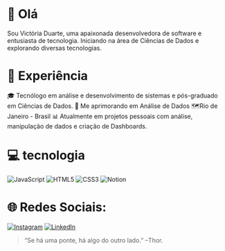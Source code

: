 # 👋 Olá

Sou Victória Duarte, uma apaixonada desenvolvedora de software e entusiasta de tecnologia.
Iniciando na área de Ciências de Dados e explorando diversas tecnologias.


# 🚀 Experiência

🎓 Tecnólogo em análise e desenvolvimento de sistemas e pós-graduado em Ciências de Dados.
📖 Me aprimorando em Análise de Dados
🗺️Rio de Janeiro - Brasil
📊 Atualmente em projetos pessoais com análise, manipulação de dados e criação de Dashboards.



# 💻 tecnologia
![JavaScript](https://img.shields.io/badge/javascript-%23323330.svg?style=for-the-badge&logo=javascript&logoColor=%23F7DF1E)  ![HTML5](https://img.shields.io/badge/html5-%23E34F26.svg?style=for-the-badge&logo=html5&logoColor=white) ![CSS3](https://img.shields.io/badge/css3-%231572B6.svg?style=for-the-badge&logo=css3&logoColor=white)   ![Notion](https://img.shields.io/badge/Notion-%23000000.svg?style=for-the-badge&logo=notion&logoColor=white) 

# 🌐 Redes Sociais:
[![Instagram](https://img.shields.io/badge/Instagram-%23E4405F.svg?logo=Instagram&logoColor=white)](https://www.instagram.com/victoriaduartte._/) [![LinkedIn](https://img.shields.io/badge/LinkedIn-%230077B5.svg?logo=linkedin&logoColor=white)](https://www.linkedin.com/in/vict%C3%B3ria-duarte-150430206/) 

> “Se há uma ponte, há algo do outro lado.” –Thor.
